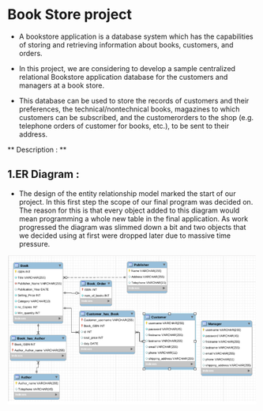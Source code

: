 # Book Store project

- A bookstore application is a database system which has the capabilities of storing and retrieving information about books, customers, and orders.

- In this project, we are considering to develop a sample centralized relational Bookstore application database for the customers and managers at a book store.

- This database can be used to store the records of customers and their preferences, the technical/nontechnical books, magazines to which customers can be subscribed, and the customerorders to the shop (e.g. telephone orders of customer for books, etc.), to be sent to their address.

** Description : **

## 1.ER Diagram :

- The design of the entity relationship model marked the start of our project. In this first step the scope of our final program was decided on. The reason for this is that every object added to this diagram would mean programming a whole new table in the final application. As work progressed the diagram was slimmed down a bit and two objects that we decided using at first were dropped later due to massive time pressure. 

![ERD](https://github.com/AhmedMaghawry/Book-Store/blob/master/photos%20Report/1.png)


